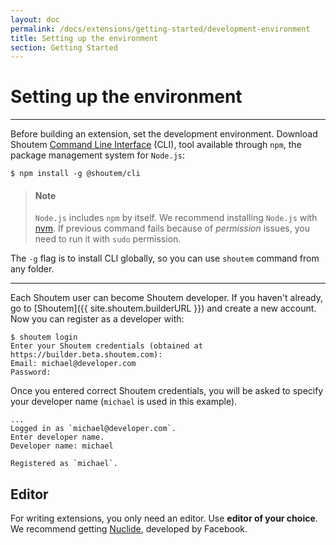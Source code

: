 ```yaml
---
layout: doc
permalink: /docs/extensions/getting-started/development-environment
title: Setting up the environment
section: Getting Started
---
```


# Setting up the environment
<hr />

Before building an extension, set the development environment. Download Shoutem [Command Line Interface](https://www.npmjs.com/package/@shoutem/cli) (CLI), tool available through `npm`, the package management system for `Node.js`:

```ShellSession
$ npm install -g @shoutem/cli
``` 

> #### Note
> `Node.js` includes `npm` by itself. We recommend installing `Node.js` with [nvm](https://github.com/creationix/nvm). If previous command fails because of _permission_ issues, you need to run it with `sudo` permission.

The ```-g``` flag is to install CLI globally, so you can use `shoutem` command from any folder.

<hr />

Each Shoutem user can become Shoutem developer. If you haven't already, go to [Shoutem]({{ site.shoutem.builderURL }}) and create a new account. Now you can register as a developer with:

```ShellSession
$ shoutem login
Enter your Shoutem credentials (obtained at https://builder.beta.shoutem.com):
Email: michael@developer.com
Password:
```

Once you entered correct Shoutem credentials, you will be asked to specify your developer name (`michael` is used in this example).

```ShellSession
...
Logged in as `michael@developer.com`.
Enter developer name.
Developer name: michael

Registered as `michael`.
```

## Editor
For writing extensions, you only need an editor. Use **editor of your choice**. We recommend getting [Nuclide](https://nuclide.io/), developed by Facebook.